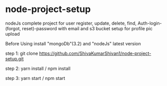 # node-project-setup
nodeJs complete project for user register, update, delete, find, Auth-login-(forgot, reset)-password 
with email and s3 bucket setup for profile pic upload

Before Using install "mongoDb"(3.2) and "nodeJs" latest version

step 1: git clone https://github.com/ShivaKumarShivan1/node-project-setup.git

step 2: yarn install / npm install

step 3: yarn start / npm start

